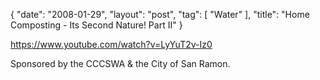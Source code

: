 {
   "date": "2008-01-29",
   "layout": "post",
   "tag": [
      "Water"
   ],
   "title": "Home Composting - Its Second Nature! Part II"
}

https://www.youtube.com/watch?v=LyYuT2v-Iz0  

Sponsored by the CCCSWA & the City of San Ramon.